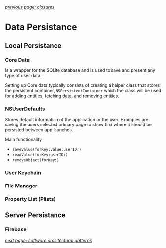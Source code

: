 *[previous page: closures](https://github.com/RinniSwift/Computer-Science-with-iOS/blob/main/closures.md)*

# Data Persistance

## Local Persistance

### Core Data

Is a wrapper for the SQLite database and is used to save and present any type of user data.

Setting up Core data typically consists of creating a helper class that stores the persistent container, `NSPersistentContainer` which the class will be used for adding entities, fetching data, and removing entities.

### NSUserDefaults

Stores default information of the application or the user. Examples are saving the users selected primary page to show first where it should be persisted between app launches.

Main functionality

- `saveValue(forKey:value:userID:)`
- `readValue(forKey:userID:)`
- `removeObject(forKey:)`

### User Keychain

### File Manager

### Property List (Plists)

## Server Persistance

### Firebase

*[next page: software architectural patterns](https://github.com/RinniSwift/Computer-Science-with-iOS/blob/main/softwareArchitectPatterns.md)*
